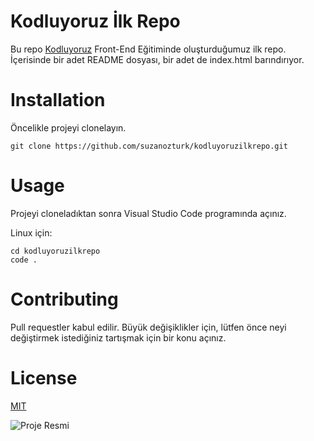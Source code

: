 # Kodluyoruz İlk Repo

Bu repo [Kodluyoruz](https://www.kodluyoruz.org/) Front-End Eğitiminde oluşturduğumuz ilk repo. İçerisinde bir adet README dosyası, bir adet de index.html barındırıyor.

# Installation
Öncelikle projeyi clonelayın. 

```git
git clone https://github.com/suzanozturk/kodluyoruzilkrepo.git
```

# Usage

Projeyi cloneladıktan sonra Visual Studio Code programında açınız. 

Linux için:

```git
cd kodluyoruzilkrepo
code .
```

# Contributing

Pull requestler kabul edilir. Büyük değişiklikler için, lütfen önce neyi değiştirmek istediğiniz tartışmak için bir konu açınız.

# License

[MIT](https://choosealicense.com/licenses/mit/)


![Proje Resmi](https://imgyukle.com/f/2022/08/01/VfU04y.png)